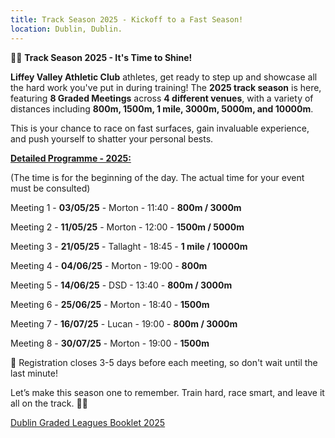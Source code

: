```yaml
---
title: Track Season 2025 - Kickoff to a Fast Season!
location: Dublin, Dublin.
---
```


🏃‍♂️ <b>Track Season 2025 - It's Time to Shine!</b>

<b>Liffey Valley Athletic Club</b> athletes, get ready to step up and showcase all the hard work you've put in during training! The <b>2025 track season</b> is here, featuring <b>8 Graded Meetings</b> across <b>4 different venues</b>, with a variety of distances including <b>800m, 1500m, 1 mile, 3000m, 5000m, and 10000m</b>.

This is your chance to race on fast surfaces, gain invaluable experience, and push yourself to shatter your personal bests.

<b><u>Detailed Programme - 2025:</u></b>

(The time is for the beginning of the day. The actual time for your event must be consulted)

Meeting 1 - <b>03/05/25</b> - Morton - 11:40 - <b>800m / 3000m</b>

Meeting 2 - <b>11/05/25</b> - Morton - 12:00 - <b>1500m / 5000m</b>

Meeting 3 - <b>21/05/25</b> - Tallaght - 18:45 - <b>1 mile / 10000m</b>

Meeting 4 - <b>04/06/25</b> - Morton - 19:00 - <b>800m</b>

Meeting 5 - <b>14/06/25</b> - DSD - 13:40 - <b>800m / 3000m</b>

Meeting 6 - <b>25/06/25</b> - Morton - 18:40 - <b>1500m</b>

Meeting 7 - <b>16/07/25</b> - Lucan - 19:00 - <b>800m / 3000m</b>

Meeting 8 - <b>30/07/25</b> - Morton - 19:00 - <b>1500m</b>

📅 Registration closes 3-5 days before each meeting, so don't wait until the last minute!

Let’s make this season one to remember. Train hard, race smart, and leave it all on the track. 💪💥


<a href="/assets/results/2025_track_season/DUBLIN_GRADED_LEAGUES_2025_BOOKLET.pdf" target="_blank" rel="noopener noreferrer">Dublin Graded Leagues Booklet 2025</a>



 
